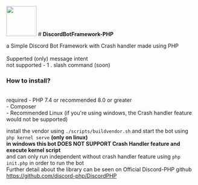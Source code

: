 <img src="https://cdn.discordapp.com/attachments/997562428529328188/1027912099848007680/Framework_Logo.png" width="80"> # <b>DiscordBotFramework-PHP</b>

a Simple Discord Bot Framework with Crash handler made using PHP<br>
<br>Supperted (only) message intent<br>
not supported  - 1 . slash command (soon)<br>
<h3>How to install?</h3><br>
required  - PHP 7.4 or recommended 8.0 or greater<br>
          - Composer<br>
          - Recommended Linux (if you're using windows, the Crash handler feature would not be supported)<br>
          

install the vendor using ``` ./scripts/buildvendor.sh ```
and start the bot using  ``` php kernel serve ``` <b>(only on linux)</b><br>
<b>in windows this bot DOES NOT SUPPORT Crash Handler feature and execute kernel script</b> <br>
and can only run independent without crash handler feature using ``` php init.php ``` in order to run the bot <br>
Further detail about the library can be seen on Official Discord-PHP github https://github.com/discord-php/DiscordPHP
